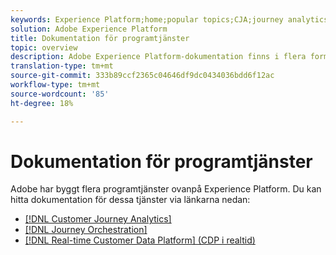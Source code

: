```yaml
---
keywords: Experience Platform;home;popular topics;CJA;journey analytics;customer journey analytics;campaign orchestration;orchestration;customer journey;journey;journey orchestration;capability;workflow
solution: Adobe Experience Platform
title: Dokumentation för programtjänster
topic: overview
description: Adobe Experience Platform-dokumentation finns i flera format, inklusive översikter, självstudiekurser och guider för både användargränssnittet och API. Här följer en kort beskrivning av de vanligaste dokumentationstyperna som är tillgängliga för Experience Platform.
translation-type: tm+mt
source-git-commit: 333b89ccf2365c04646df9dc0434036bdd6f12ac
workflow-type: tm+mt
source-wordcount: '85'
ht-degree: 18%

---
```



# Dokumentation för programtjänster

Adobe har byggt flera programtjänster ovanpå Experience Platform. Du kan hitta dokumentation för dessa tjänster via länkarna nedan:

* [[!DNL Customer Journey Analytics]](https://docs.adobe.com/content/help/en/analytics-platform/using/cja-landing.html)
* [[!DNL Journey Orchestration]](https://docs.adobe.com/content/help/sv-SE/journeys/using/journey-orchestration-home.html)
* [[!DNL Real-time Customer Data Platform] (CDP i realtid)](../rtcdp/overview.md)